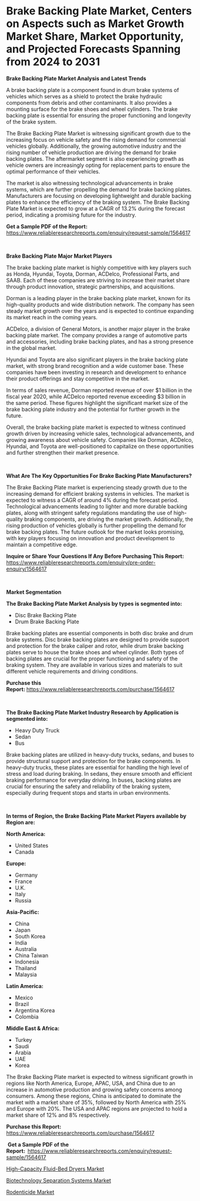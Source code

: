 <p><h1>Brake Backing Plate Market, Centers on Aspects such as Market Growth Market Share, Market Opportunity, and Projected Forecasts Spanning from 2024 to 2031</h1></p><p><strong>Brake Backing Plate Market Analysis and Latest Trends</strong></p>
<p><p>A brake backing plate is a component found in drum brake systems of vehicles which serves as a shield to protect the brake hydraulic components from debris and other contaminants. It also provides a mounting surface for the brake shoes and wheel cylinders. The brake backing plate is essential for ensuring the proper functioning and longevity of the brake system.</p><p>The Brake Backing Plate Market is witnessing significant growth due to the increasing focus on vehicle safety and the rising demand for commercial vehicles globally. Additionally, the growing automotive industry and the rising number of vehicle production are driving the demand for brake backing plates. The aftermarket segment is also experiencing growth as vehicle owners are increasingly opting for replacement parts to ensure the optimal performance of their vehicles.</p><p>The market is also witnessing technological advancements in brake systems, which are further propelling the demand for brake backing plates. Manufacturers are focusing on developing lightweight and durable backing plates to enhance the efficiency of the braking system. The Brake Backing Plate Market is expected to grow at a CAGR of 13.2% during the forecast period, indicating a promising future for the industry.</p></p>
<p><strong>Get a Sample PDF of the Report:&nbsp;</strong> <a href="https://www.reliableresearchreports.com/enquiry/request-sample/1564617">https://www.reliableresearchreports.com/enquiry/request-sample/1564617</a></p>
<p>&nbsp;</p>
<p><strong>Brake Backing Plate Major Market Players</strong></p>
<p><p>The brake backing plate market is highly competitive with key players such as Honda, Hyundai, Toyota, Dorman, ACDelco, Professional Parts, and SAAB. Each of these companies are striving to increase their market share through product innovation, strategic partnerships, and acquisitions.</p><p>Dorman is a leading player in the brake backing plate market, known for its high-quality products and wide distribution network. The company has seen steady market growth over the years and is expected to continue expanding its market reach in the coming years.</p><p>ACDelco, a division of General Motors, is another major player in the brake backing plate market. The company provides a range of automotive parts and accessories, including brake backing plates, and has a strong presence in the global market.</p><p>Hyundai and Toyota are also significant players in the brake backing plate market, with strong brand recognition and a wide customer base. These companies have been investing in research and development to enhance their product offerings and stay competitive in the market.</p><p>In terms of sales revenue, Dorman reported revenue of over $1 billion in the fiscal year 2020, while ACDelco reported revenue exceeding $3 billion in the same period. These figures highlight the significant market size of the brake backing plate industry and the potential for further growth in the future.</p><p>Overall, the brake backing plate market is expected to witness continued growth driven by increasing vehicle sales, technological advancements, and growing awareness about vehicle safety. Companies like Dorman, ACDelco, Hyundai, and Toyota are well-positioned to capitalize on these opportunities and further strengthen their market presence.</p></p>
<p>&nbsp;</p>
<p><strong>What Are The Key Opportunities For Brake Backing Plate Manufacturers?</strong></p>
<p><p>The Brake Backing Plate market is experiencing steady growth due to the increasing demand for efficient braking systems in vehicles. The market is expected to witness a CAGR of around 4% during the forecast period. Technological advancements leading to lighter and more durable backing plates, along with stringent safety regulations mandating the use of high-quality braking components, are driving the market growth. Additionally, the rising production of vehicles globally is further propelling the demand for brake backing plates. The future outlook for the market looks promising, with key players focusing on innovation and product development to maintain a competitive edge.</p></p>
<p><strong>Inquire or Share Your Questions If Any Before Purchasing This Report:</strong> <a href="https://www.reliableresearchreports.com/enquiry/pre-order-enquiry/1564617">https://www.reliableresearchreports.com/enquiry/pre-order-enquiry/1564617</a></p>
<p>&nbsp;</p>
<p><strong>Market Segmentation</strong></p>
<p><strong>The Brake Backing Plate Market Analysis by types is segmented into:</strong></p>
<p><ul><li>Disc Brake Backing Plate</li><li>Drum Brake Backing Plate</li></ul></p>
<p><p>Brake backing plates are essential components in both disc brake and drum brake systems. Disc brake backing plates are designed to provide support and protection for the brake caliper and rotor, while drum brake backing plates serve to house the brake shoes and wheel cylinder. Both types of backing plates are crucial for the proper functioning and safety of the braking system. They are available in various sizes and materials to suit different vehicle requirements and driving conditions.</p></p>
<p><strong>Purchase this Report:&nbsp;</strong><a href="https://www.reliableresearchreports.com/purchase/1564617">https://www.reliableresearchreports.com/purchase/1564617</a></p>
<p>&nbsp;</p>
<p><strong>The Brake Backing Plate Market Industry Research by Application is segmented into:</strong></p>
<p><ul><li>Heavy Duty Truck</li><li>Sedan</li><li>Bus</li></ul></p>
<p><p>Brake backing plates are utilized in heavy-duty trucks, sedans, and buses to provide structural support and protection for the brake components. In heavy-duty trucks, these plates are essential for handling the high level of stress and load during braking. In sedans, they ensure smooth and efficient braking performance for everyday driving. In buses, backing plates are crucial for ensuring the safety and reliability of the braking system, especially during frequent stops and starts in urban environments.</p></p>
<p>&nbsp;</p>
<p><strong>In terms of Region, the Brake Backing Plate Market Players available by Region are:</strong></p>
<p>
    <p> <strong> North America: </strong>
        <ul>
            <li>United States</li>
            <li>Canada</li>
        </ul>
        </p> 
    <p> <strong> Europe: </strong>
        <ul>
            <li>Germany</li>
            <li>France</li>
            <li>U.K.</li>
            <li>Italy</li>
            <li>Russia</li>
        </ul>
        </p> 
    <p> <strong> Asia-Pacific: </strong>
        <ul>
            <li>China</li>
            <li>Japan</li>
            <li>South Korea</li>
            <li>India</li>
            <li>Australia</li>
            <li>China Taiwan</li>
            <li>Indonesia</li>
            <li>Thailand</li>
            <li>Malaysia</li>
        </ul>
        </p> 
    <p> <strong> Latin America: </strong>
        <ul>
            <li>Mexico</li>
            <li>Brazil</li>
            <li>Argentina Korea</li>
            <li>Colombia</li>
        </ul>
        </p> 
    <p> <strong> Middle East & Africa: </strong>
        <ul>
            <li>Turkey</li>
            <li>Saudi</li>
            <li>Arabia</li>
            <li>UAE</li>
            <li>Korea</li>
        </ul>
    </p>
    </p>
<p><p>The Brake Backing Plate market is expected to witness significant growth in regions like North America, Europe, APAC, USA, and China due to an increase in automotive production and growing safety concerns among consumers. Among these regions, China is anticipated to dominate the market with a market share of 35%, followed by North America with 25% and Europe with 20%. The USA and APAC regions are projected to hold a market share of 12% and 8% respectively.</p></p>
<p><strong>Purchase this Report: </strong><a href="https://www.reliableresearchreports.com/purchase/1564617">https://www.reliableresearchreports.com/purchase/1564617</a></p>
<p>&nbsp;<strong>Get a Sample PDF of the Report:&nbsp;&nbsp;</strong><a href="https://www.reliableresearchreports.com/enquiry/request-sample/1564617">https://www.reliableresearchreports.com/enquiry/request-sample/1564617</a></p>
<p><strong></strong></p>
<p><p><a href="https://view.publitas.com/reportprime-1/high-capacity-fluid-bed-dryers-market-research-report-provides-thorough-industry-overview-which-offers-an-in-depth-analysis-of-product-trends-and-new-market-divisions/">High-Capacity Fluid-Bed Dryers Market</a></p><p><a href="https://view.publitas.com/reportprime-1/biotechnology-separation-systems-market-size-share-trends-analysis-report-by-application-regional-outlook-competitive-strategies-and-segment-forecasts-2023-2030/">Biotechnology Separation Systems Market</a></p><p><a href="https://view.publitas.com/reportprime-1/rodenticide-market-challenges-opportunities-and-growth-drivers-and-major-market-players-forecasted-for-period-from-2023-2030/">Rodenticide Market</a></p></p>